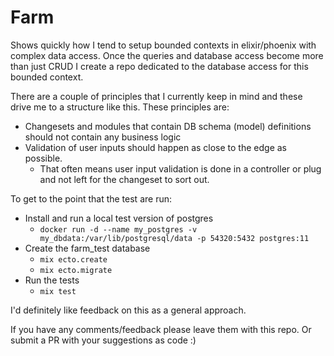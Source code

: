 # Farm

Shows quickly how I tend to setup bounded contexts in elixir/phoenix with complex data access.
Once the queries and database access become more than just CRUD I create a repo dedicated to the database access for this bounded context.

There are a couple of principles that I currently keep in mind and these drive me to a structure like this. 
These principles are:
* Changesets and modules that contain DB schema (model) definitions should not contain any business logic
* Validation of user inputs should happen as close to the edge as possible. 
  * That often means user input validation is done in a controller or plug and not left for the changeset to sort out.  

To get to the point that the test are run:

* Install and run a local test version of postgres
  * `docker run -d --name my_postgres -v my_dbdata:/var/lib/postgresql/data -p 54320:5432 postgres:11`
* Create the farm_test database
  * `mix ecto.create`
  * `mix ecto.migrate`
* Run the tests
  * `mix test`

I'd definitely like feedback on this as a general approach.

If you have any comments/feedback please leave them with this repo. Or submit a PR with your suggestions as code :)